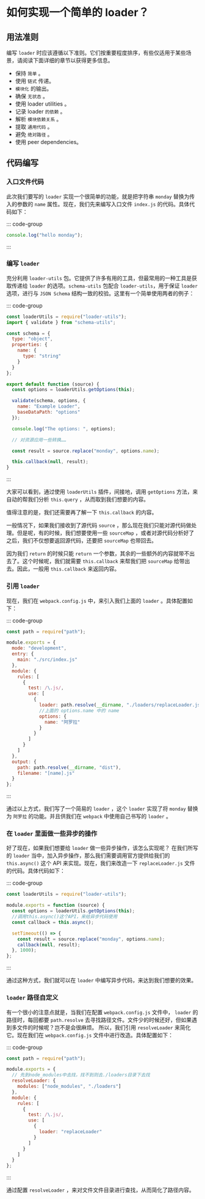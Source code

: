 # 如何实现一个简单的 loader？

<article-info/>

<link-tag :linkList="[{ linkText:'编写 loader Webpack 官方文档',linkUrl:'https://webpack.docschina.org/contribute/writing-a-loader/'}]" />

## 用法准则

编写 `loader` 时应该遵循以下准则。它们按重要程度排序，有些仅适用于某些场景，请阅读下面详细的章节以获得更多信息。

- 保持 `简单` 。
- 使用 `链式` 传递。
- `模块化` 的输出。
- 确保 `无状态` 。
- 使用 loader utilities 。
- 记录 loader `的依赖` 。
- 解析 `模块依赖关系` 。
- 提取 `通用代码` 。
- 避免 `绝对路径` 。
- 使用 peer dependencies。

## 代码编写

### 入口文件代码

此次我们要写的 `loader` 实现一个很简单的功能，就是把字符串 `monday` 替换为传入的参数的 `name` 属性。现在，我们先来编写入口文件 `index.js` 的代码。具体代码如下：

::: code-group

```js
console.log("hello monday");
```

:::

### 编写 `loader`

充分利用 `loader-utils` 包。它提供了许多有用的工具，但最常用的一种工具是获取传递给 `loader` 的选项。`schema-utils` 包配合 `loader-utils`，用于保证 `loader` 选项，进行与 `JSON Schema` 结构一致的校验。这里有一个简单使用两者的例子：

::: code-group

```js
const loaderUtils = require("loader-utils");
import { validate } from "schema-utils";

const schema = {
  type: "object",
  properties: {
    name: {
      type: "string"
    }
  }
};

export default function (source) {
  const options = loaderUtils.getOptions(this);

  validate(schema, options, {
    name: "Example Loader",
    baseDataPath: "options"
  });

  console.log("The options: ", options);

  // 对资源应用一些转换……

  const result = source.replace("monday", options.name);

  this.callback(null, result);
}
```

:::

大家可以看到，通过使用 `loaderUtils` 插件，间接地，调用 `getOptions` 方法，来自动的帮我们分析 `this.query` ，从而取到我们想要的内容。

值得注意的是，我们还需要再了解一下 `this.callback` 的内容。

一般情况下，如果我们接收到了源代码 `source` ，那么现在我们只能对源代码做处理。但是呢，有的时候，我们想要使用一些 `sourceMap` ，或者对源代码分析好了之后，我们不仅想要返回源代码，还要把 `sourceMap` 也带回去。

因为我们 `return` 的时候只能 `return` 一个参数，其余的一些额外的内容就带不出去了。这个时候呢，我们就需要 `this.callback` 来帮我们把 `sourceMap` 给带出去。因此，一般用 `this.callback` 来返回内容。

### 引用 `loader`

现在，我们在 `webpack.config.js` 中，来引入我们上面的 `loader` 。具体配置如下：

::: code-group

```js
const path = require("path");

module.exports = {
  mode: "development",
  entry: {
    main: "./src/index.js"
  },
  module: {
    rules: [
      {
        test: /\.js/,
        use: [
          {
            loader: path.resolve(__dirname, "./loaders/replaceLoader.js"),
            //上面的 options.name 中的 name
            options: {
              name: "阿罗拉"
            }
          }
        ]
      }
    ]
  },
  output: {
    path: path.resolve(__dirname, "dist"),
    filename: "[name].js"
  }
};
```

:::

通过以上方式，我们写了一个简易的 `loader` ，这个 `loader` 实现了将 `monday` 替换为 `阿罗拉` 的功能。并且供我们在 `webpack` 中使用自己书写的 `loader` 。

### 在 `loader` 里面做一些异步的操作

好了现在，如果我们想要给 `loader` 做一些异步操作，该怎么实现呢？
在我们所写的 `loader` 当中，加入异步操作，那么我们需要调用官方提供给我们的 `this.async()` 这个 API 来实现。现在，我们来改造一下 `replaceLoader.js` 文件的代码。具体代码如下：

::: code-group

```js
const loaderUtils = require("loader-utils");

module.exports = function (source) {
  const options = loaderUtils.getOptions(this);
  //调用this.async()这个API，来给异步代码使用
  const callback = this.async();

  setTimeout(() => {
    const result = source.replace("monday", options.name);
    callback(null, result);
  }, 1000);
};
```

:::

通过这种方式，我们就可以在 `loader` 中编写异步代码，来达到我们想要的效果。

### `loader` 路径自定义

有一个很小的注意点就是，当我们在配置 `webpack.config.js` 文件中， `loader` 的路径时，每回都要 `path.resolve` 去寻找路径文件。文件少的时候还好，但如果遇到多文件的时候呢？岂不是会很麻烦。
所以，我们引用 `resolveLoader` 来简化它。现在我们在 `webpack.config.js` 文件中进行改造。具体配置如下：

::: code-group

```js
const path = require("path");

module.exports = {
  // 先到node_modules中去找，找不到则去./loaders目录下去找
  resolveLoader: {
    modules: ["node_modules", "./loaders"]
  },
  module: {
    rules: [
      {
        test: /\.js/,
        use: [
          {
            loader: "replaceLoader"
          }
        ]
      }
    ]
  }
};
```

:::

通过配置 `resolveLoader` ，来对文件文件目录进行查找，从而简化了路径内容。
